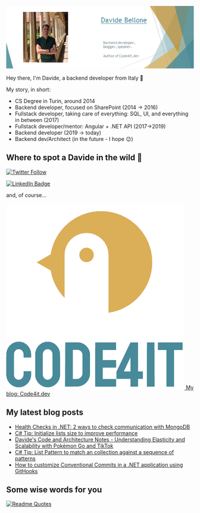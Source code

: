 ![Profile banner](./DavideBellone.png)

Hey there, I'm Davide, a backend developer from Italy 🤏 

My story, in short:

* CS Degree in Turin, around 2014
* Backend developer, focused on SharePoint (2014 -> 2016)
* Fullstack developer, taking care of everything: SQL, UI, and everything in between (2017)
* Fullstack developer/mentor: Angular + .NET API (2017->2019)
* Backend developer (2019 -> today)
* Backend dev/Architect (in the future - I hope 😉)

## Where to spot a Davide in the wild 🦏

[![Twitter Follow](https://img.shields.io/twitter/follow/BelloneDavide?label=Let%27s%20get%20in%20touch%20on%20Twitter&style=social)](https://twitter.com/BelloneDavide)

[![LinkedIn Badge](https://img.shields.io/badge/LinkedIn-Profile-informational?style=social&logo=linkedin)](https://www.linkedin.com/in/bellonedavide/)

and, of course...

[![Personal blog](./logo_small.png) My blog: Code4it.dev](https://www.code4it.dev/)


## My latest blog posts

<!-- BLOG-POST-LIST:START -->
- [Health Checks in .NET: 2 ways to check communication with MongoDB](https://code4it.dev/blog/mongodb-healthcheck/)
- [C# Tip: Initialize lists size to improve performance](https://code4it.dev/csharptips/initialize-lists-size/)
- [Davide&#39;s Code and Architecture Notes - Understanding Elasticity and Scalability with Pokémon Go and TikTok](https://code4it.dev/architecture-notes/elasticity-vs-scalability/)
- [C# Tip: List Pattern to match an collection against a sequence of patterns](https://code4it.dev/csharptips/list-pattern/)
- [How to customize Conventional Commits in a .NET application using GitHooks](https://code4it.dev/blog/conventional-commit-with-githooks/)
<!-- BLOG-POST-LIST:END -->



## Some wise words for you

[![Readme Quotes](https://quotes-github-readme.vercel.app/api?type=horizontal&theme=light)](https://github.com/piyushsuthar/github-readme-quotes)
